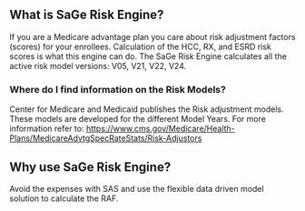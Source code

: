 ## What is SaGe Risk Engine?

If you are a Medicare advantage plan you care about risk adjustment factors (scores) for your enrollees. Calculation of the HCC, RX, and ESRD risk scores is what this engine can do. The SaGe Risk Engine calculates all the active risk model versions: V05, V21, V22, V24.  

### Where do I find information on the Risk Models?

Center for Medicare and Medicaid publishes the Risk adjustment models. These models are developed for the different Model Years. For more information refer to: https://www.cms.gov/Medicare/Health-Plans/MedicareAdvtgSpecRateStats/Risk-Adjustors

## Why use SaGe Risk Engine?

Avoid the expenses with SAS and use the flexible data driven model solution to calculate the RAF. 
